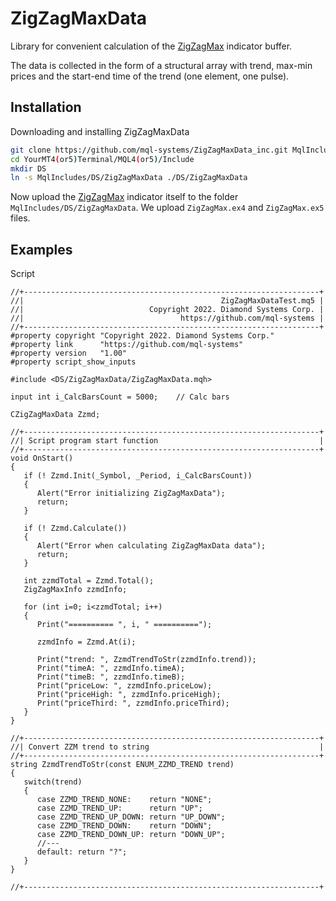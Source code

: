 # ZigZagMaxData

Library for convenient calculation of the [ZigZagMax](https://github.com/mql-systems/ZigZagMax_indicator) indicator buffer.

The data is collected in the form of a structural array with trend, max-min prices and the start-end time of the trend (one element, one pulse).

## Installation

Downloading and installing ZigZagMaxData

```bash
git clone https://github.com/mql-systems/ZigZagMaxData_inc.git MqlIncludes/DS/ZigZagMaxData
cd YourMT4(or5)Terminal/MQL4(or5)/Include
mkdir DS
ln -s MqlIncludes/DS/ZigZagMaxData ./DS/ZigZagMaxData
```

Now upload the [ZigZagMax](https://github.com/mql-systems/ZigZagMax_indicator#download) indicator itself to the folder `MqlIncludes/DS/ZigZagMaxData`. We upload `ZigZagMax.ex4` and `ZigZagMax.ex5` files.

## Examples

Script

```mql5
//+------------------------------------------------------------------+
//|                                            ZigZagMaxDataTest.mq5 |
//|                            Copyright 2022. Diamond Systems Corp. |
//|                                   https://github.com/mql-systems |
//+------------------------------------------------------------------+
#property copyright "Copyright 2022. Diamond Systems Corp."
#property link      "https://github.com/mql-systems"
#property version   "1.00"
#property script_show_inputs

#include <DS/ZigZagMaxData/ZigZagMaxData.mqh>

input int i_CalcBarsCount = 5000;    // Calc bars

CZigZagMaxData Zzmd;

//+------------------------------------------------------------------+
//| Script program start function                                    |
//+------------------------------------------------------------------+
void OnStart()
{
   if (! Zzmd.Init(_Symbol, _Period, i_CalcBarsCount))
   {
      Alert("Error initializing ZigZagMaxData");
      return;
   }
   
   if (! Zzmd.Calculate())
   {
      Alert("Error when calculating ZigZagMaxData data");
      return;
   }
   
   int zzmdTotal = Zzmd.Total();
   ZigZagMaxInfo zzmdInfo;
   
   for (int i=0; i<zzmdTotal; i++)
   {
      Print("========== ", i, " ==========");
      
      zzmdInfo = Zzmd.At(i);
      
      Print("trend: ", ZzmdTrendToStr(zzmdInfo.trend));
      Print("timeA: ", zzmdInfo.timeA);
      Print("timeB: ", zzmdInfo.timeB);
      Print("priceLow: ", zzmdInfo.priceLow);
      Print("priceHigh: ", zzmdInfo.priceHigh);
      Print("priceThird: ", zzmdInfo.priceThird);
   }
}

//+------------------------------------------------------------------+
//| Convert ZZM trend to string                                      |
//+------------------------------------------------------------------+
string ZzmdTrendToStr(const ENUM_ZZMD_TREND trend)
{
   switch(trend)
   {
      case ZZMD_TREND_NONE:    return "NONE";
      case ZZMD_TREND_UP:      return "UP";
      case ZZMD_TREND_UP_DOWN: return "UP_DOWN";
      case ZZMD_TREND_DOWN:    return "DOWN";
      case ZZMD_TREND_DOWN_UP: return "DOWN_UP";
      //---
      default: return "?";
   }
}

//+------------------------------------------------------------------+
```